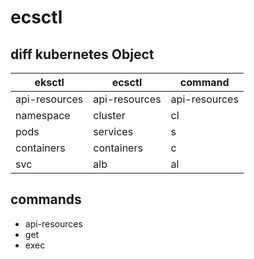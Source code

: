 # ecsctl

## diff kubernetes Object

| eksctl | ecsctl | command |
|----------|----------|----------|
|   api-resources  |   api-resources  | api-resources |
|   namespace  |   cluster  |   cl |
|   pods  |   services  |   s  |
|   containers  |   containers  |   c  |
|   svc   |   alb  |   al  |

## commands

- api-resources
- get
- exec

